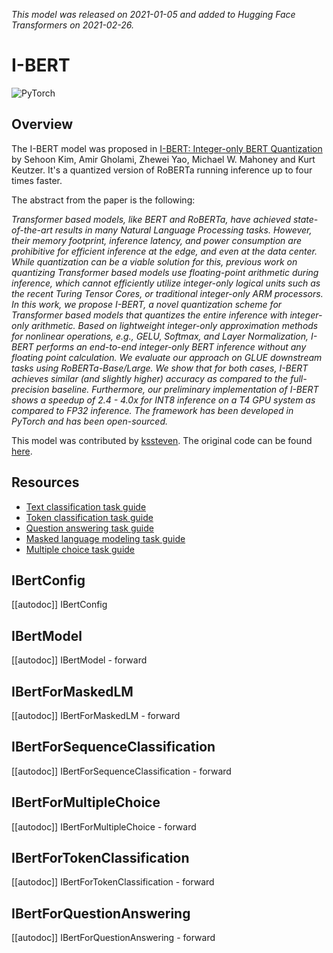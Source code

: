 <!--Copyright 2020 The HuggingFace Team. All rights reserved.

Licensed under the Apache License, Version 2.0 (the "License"); you may not use this file except in compliance with
the License. You may obtain a copy of the License at

http://www.apache.org/licenses/LICENSE-2.0

Unless required by applicable law or agreed to in writing, software distributed under the License is distributed on
an "AS IS" BASIS, WITHOUT WARRANTIES OR CONDITIONS OF ANY KIND, either express or implied. See the License for the
specific language governing permissions and limitations under the License.

⚠️ Note that this file is in Markdown but contain specific syntax for our doc-builder (similar to MDX) that may not be
rendered properly in your Markdown viewer.

-->
*This model was released on 2021-01-05 and added to Hugging Face Transformers on 2021-02-26.*

# I-BERT

<div class="flex flex-wrap space-x-1">
<img alt="PyTorch" src="https://img.shields.io/badge/PyTorch-DE3412?style=flat&logo=pytorch&logoColor=white">
</div>

## Overview

The I-BERT model was proposed in [I-BERT: Integer-only BERT Quantization](https://huggingface.co/papers/2101.01321) by
Sehoon Kim, Amir Gholami, Zhewei Yao, Michael W. Mahoney and Kurt Keutzer. It's a quantized version of RoBERTa running
inference up to four times faster.

The abstract from the paper is the following:

*Transformer based models, like BERT and RoBERTa, have achieved state-of-the-art results in many Natural Language
Processing tasks. However, their memory footprint, inference latency, and power consumption are prohibitive for
efficient inference at the edge, and even at the data center. While quantization can be a viable solution for this,
previous work on quantizing Transformer based models use floating-point arithmetic during inference, which cannot
efficiently utilize integer-only logical units such as the recent Turing Tensor Cores, or traditional integer-only ARM
processors. In this work, we propose I-BERT, a novel quantization scheme for Transformer based models that quantizes
the entire inference with integer-only arithmetic. Based on lightweight integer-only approximation methods for
nonlinear operations, e.g., GELU, Softmax, and Layer Normalization, I-BERT performs an end-to-end integer-only BERT
inference without any floating point calculation. We evaluate our approach on GLUE downstream tasks using
RoBERTa-Base/Large. We show that for both cases, I-BERT achieves similar (and slightly higher) accuracy as compared to
the full-precision baseline. Furthermore, our preliminary implementation of I-BERT shows a speedup of 2.4 - 4.0x for
INT8 inference on a T4 GPU system as compared to FP32 inference. The framework has been developed in PyTorch and has
been open-sourced.*

This model was contributed by [kssteven](https://huggingface.co/kssteven). The original code can be found [here](https://github.com/kssteven418/I-BERT).

## Resources

- [Text classification task guide](../tasks/sequence_classification)
- [Token classification task guide](../tasks/token_classification)
- [Question answering task guide](../tasks/question_answering)
- [Masked language modeling task guide](../tasks/masked_language_modeling)
- [Multiple choice task guide](../tasks/masked_language_modeling)

## IBertConfig

[[autodoc]] IBertConfig

## IBertModel

[[autodoc]] IBertModel
    - forward

## IBertForMaskedLM

[[autodoc]] IBertForMaskedLM
    - forward

## IBertForSequenceClassification

[[autodoc]] IBertForSequenceClassification
    - forward

## IBertForMultipleChoice

[[autodoc]] IBertForMultipleChoice
    - forward

## IBertForTokenClassification

[[autodoc]] IBertForTokenClassification
    - forward

## IBertForQuestionAnswering

[[autodoc]] IBertForQuestionAnswering
    - forward
